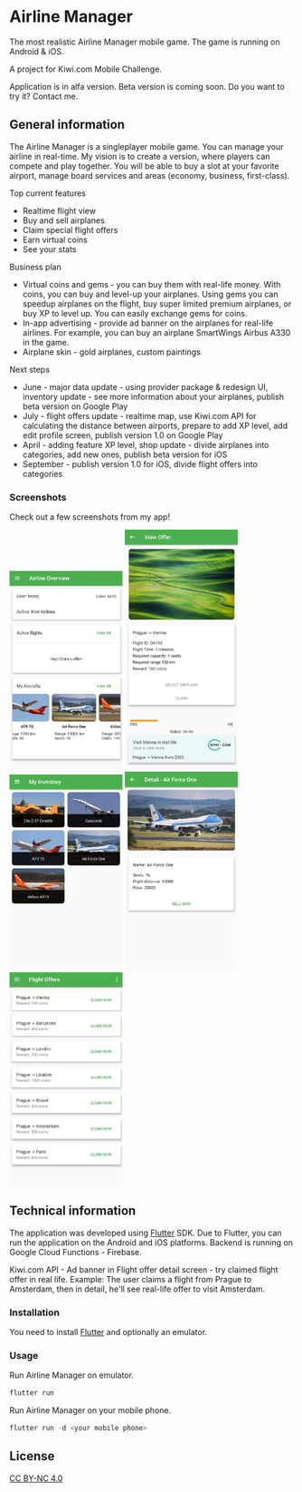 # Airline Manager

The most realistic Airline Manager mobile game. The game is running on Android & iOS. 

A project for Kiwi.com Mobile Challenge.

Application is in alfa version. Beta version is coming soon.
Do you want to try it? Contact me.

## General information

The Airline Manager is a singleplayer mobile game. You can manage your airline in real-time. My vision is to create a version, where players can compete and play together. You will be able to buy a slot at your favorite airport, manage board services and areas (economy, business, first-class).     

Top current features
* Realtime flight view
* Buy and sell airplanes
* Claim special flight offers
* Earn virtual coins
* See your stats

Business plan
* Virtual coins and gems - you can buy them with real-life money. With coins, you can buy and level-up your airplanes. Using gems you can speedup airplanes on the flight, buy super limited premium airplanes, or buy XP to level up. You can easily exchange gems for coins.
* In-app advertising - provide ad banner on the airplanes for real-life airlines. For example, you can buy an airplane SmartWings Airbus A330 in the game.
* Airplane skin - gold airplanes, custom paintings

Next steps
* June - major data update - using provider package & redesign UI, inventory update - see more information about your airplanes, publish beta version on Google Play
* July - flight offers update - realtime map, use Kiwi.com API for calculating the distance between airports, prepare to add XP level, add edit profile screen, publish version 1.0 on Google Play
* April - adding feature XP level, shop update - divide airplanes into categories, add new ones, publish beta version for iOS
* September - publish version 1.0 for iOS, divide flight offers into categories

### Screenshots
Check out a few screenshots from my app!

<img src="photos/ScreenMain.jpg" width="200">
<img src="photos/ScreenOfferDetail.jpg" width="200">
<img src="photos/ScreenInventory.jpg" width="200">
<img src="photos/ScreenPlaneDetail.jpg" width="200">
<img src="photos/ScreenOffers.jpg" width="200">

## Technical information

The application was developed using [Flutter](https://flutter.dev) SDK. Due to Flutter, you can run the application on the Android and iOS platforms. Backend is running on Google Cloud Functions - Firebase.

Kiwi.com API - Ad banner in Flight offer detail screen - try claimed flight offer in real life. Example: The user claims a flight from Prague to Amsterdam, then in detail, he'll see real-life offer to visit Amsterdam.

### Installation

You need to install [Flutter](https://flutter.dev/docs/get-started/install) and optionally an emulator.

### Usage

Run Airline Manager on emulator.
```dart
flutter run
```

Run Airline Manager on your mobile phone.
```dart
flutter run -d <your mobile phone>
```

## License

[CC BY-NC 4.0](https://docs.google.com/document/d/1wiSokF4ifgp1oCCoTu5mzmwKoTfZPqktBoTx1AqyhBg/edit?usp=sharing)